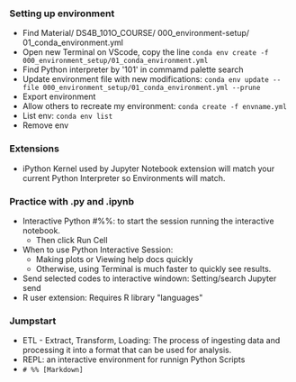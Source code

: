 ### Setting up environment
- Find Material/ DS4B_101O_COURSE/ 000_environment-setup/ 01_conda_environment.yml
- Open new Terminal on VScode, copy the line `conda env create -f 000_environment_setup/01_conda_environment.yml`
- Find Python interpreter by '101' in commamd palette search
- Update environment file with new modifications: `conda env update --file 000_environment_setup/01_conda_environment.yml --prune`
- Export environment
- Allow others to recreate my environment: `conda create -f envname.yml`
- List env: `conda env list`
- Remove env
### Extensions
- iPython Kernel used by Jupyter Notebook extension will match your current Python Interpreter so Environments will match. 
### Practice with .py and .ipynb
- Interactive Python #%%: to start the session running the interactive notebook.
    - Then click Run Cell 
- When to use Python Interactive Session:
    - Making plots or Viewing help docs quickly
    - Otherwise, using Terminal is much faster to quickly see results.
- Send selected codes to interactive windown: Setting/search Jupyter send
- R user extension: Requires R library "languages"
### Jumpstart
- ETL - Extract, Transform, Loading: The process of ingesting data and processing it into a format that can be used for analysis.
- REPL: an interactive environment for runnign Python Scripts
- `# %% [Markdown]`